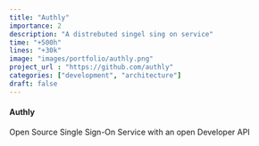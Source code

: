 ```yaml
---
title: "Authly"
importance: 2
description: "A distrebuted singel sing on service"
time: "+500h"
lines: "+30k"
image: "images/portfolio/authly.png"
project_url : "https://github.com/authly"
categories: ["development", "architecture"]
draft: false
---
```


#### Authly

Open Source Single Sign-On Service with an open Developer API
